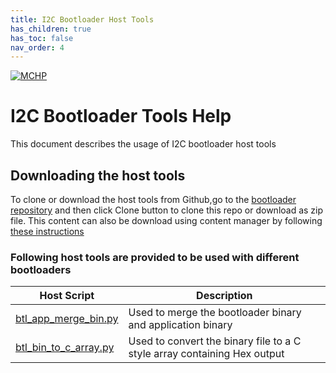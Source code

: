 ```yaml
---
title: I2C Bootloader Host Tools
has_children: true
has_toc: false
nav_order: 4
---
```


[![MCHP](https://www.microchip.com/ResourcePackages/Microchip/assets/dist/images/logo.png)](https://www.microchip.com)

# I2C Bootloader Tools Help

This document describes the usage of I2C bootloader host tools

## Downloading the host tools

To clone or download the host tools from Github,go to the [bootloader repository](https://github.com/Microchip-MPLAB-Harmony/bootloader) and then click Clone button to clone this repo or download as zip file. This content can also be download using content manager by following [these instructions](https://github.com/Microchip-MPLAB-Harmony/contentmanager/wiki)

### Following host tools are provided to be used with different bootloaders

| Host Script                                                       | Description                                                              |
| ---                                                               | ---                                                                      |
| [btl_app_merge_bin.py](./docs/readme_btl_app_merge_bin.md)        | Used to merge the bootloader binary and application binary               |
| [btl_bin_to_c_array.py](./docs/readme_btl_bin_to_c_array.md)      | Used to convert the binary file to a C style array containing Hex output |
